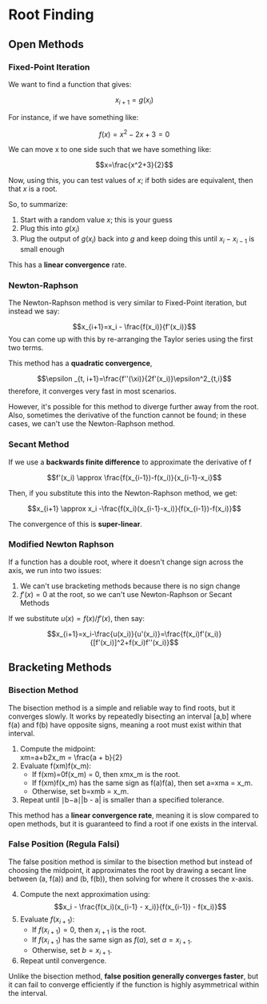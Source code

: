 # Root Finding


## Open Methods

### Fixed-Point Iteration

We want to find a function that gives:

$$x_{i+1}=g(x_i)$$

For instance, if we have something like:

$$f(x)=x^2-2x+3=0$$

We can move x to one side such that we have something like:

$$x=\frac{x^2+3}{2}$$

Now, using this, you can test values of $x$; if both sides are equivalent, then that $x$ is a root.

So, to summarize:
1. Start with a random value $x$; this is your guess
2. Plug this into $g(x_i)$
3. Plug the output of $g(x_i)$ back into $g$ and keep doing this until $x_i - x_{i-1}$ is small enough

This has a **linear convergence** rate.

### Newton-Raphson

The Newton-Raphson method is very similar to Fixed-Point iteration, but instead we say:

$$x_{i+1}=x_i - \frac{f(x_i)}{f'(x_i)}$$
You can come up with this by re-arranging the Taylor series using the first two terms.

This method has a **quadratic convergence**,

$$\epsilon _{t, i+1}=\frac{f''(\xi)}{2f'(x_i)}\epsilon^2_{t,i}$$
therefore, it converges very fast in most scenarios.

However, it's possible for this method to diverge further away from the root. Also, sometimes the derivative of the function cannot be found; in these cases, we can't use the Newton-Raphson method.

### Secant Method

If we use a **backwards finite difference** to approximate the derivative of f

$$f'(x_i) \approx \frac{f(x_{i-1})-f(x_i)}{x_{i-1}-x_i}$$

Then, if you substitute this into the Newton-Raphson method, we get:

$$x_{i+1} \approx x_i -\frac{f(x_i)(x_{i-1}-x_i)}{f(x_{i-1})-f(x_i)}$$

The convergence of this is **super-linear**.

### Modified Newton Raphson

If a function has a double root, where it doesn't change sign across the axis, we run into two issues:
1. We can't use bracketing methods because there is no sign change
2. $f'(x)=0$ at the root, so we can't use Newton-Raphson or Secant Methods

If we substitute $u(x)=f(x)/f'(x)$, then say:

$$x_{i+1}=x_i-\frac{u(x_i)}{u'(x_i)}=\frac{f(x_i)f'(x_i)}{[f'(x_i)]^2+f(x_i)f''(x_i)}$$


## Bracketing Methods

### Bisection Method

The bisection method is a simple and reliable way to find roots, but it converges slowly. It works by repeatedly bisecting an interval \[a,b\] where f(a) and f(b) have opposite signs, meaning a root must exist within that interval.

1. Compute the midpoint:  
    xm=a+b2x_m = \frac{a + b}{2}
2. Evaluate f(xm)f(x_m):
    - If f(xm)=0f(x_m) = 0, then xmx_m is the root.
    - If f(xm)f(x_m) has the same sign as f(a)f(a), then set a=xma = x_m.
    - Otherwise, set b=xmb = x_m.
3. Repeat until ∣b−a∣|b - a| is smaller than a specified tolerance.

This method has a **linear convergence rate**, meaning it is slow compared to open methods, but it is guaranteed to find a root if one exists in the interval.

### False Position (Regula Falsi)

The false position method is similar to the bisection method but instead of choosing the midpoint, it approximates the root by drawing a secant line between (a, f(a)) and (b, f(b)), then solving for where it crosses the x-axis.

4. Compute the next approximation using:  
    $$x_i - \frac{f(x_i)(x_{i-1} - x_i)}{f(x_{i-1}) - f(x_i)}$$
5. Evaluate $f(x_{i+1})$:
    - If $f(x_{i+1}) = 0$, then $x_{i+1}$ is the root.
    - If $f(x_{i+1})$ has the same sign as $f(a)$, set $a = x_{i+1}$.
    - Otherwise, set $b = x_{i+1}$.
6. Repeat until convergence.

Unlike the bisection method, **false position generally converges faster**, but it can fail to converge efficiently if the function is highly asymmetrical within the interval.
